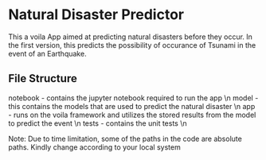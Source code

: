 # Natural Disaster Predictor
This a voila App aimed at predicting natural disasters before they occur. In the first version, this predicts the possibility of occurance of Tsunami in the event of an Earthquake.
## File Structure
notebook - contains the jupyter notebook required to run the app \n
model - this contains the models that are used to predict the natural disaster \n
app - runs on the voila framework and utilizes the stored results from the model to predict the event \n
tests - contains the unit tests \n



Note: Due to time limitation, some of the paths in the code are absolute paths. Kindly change according to your local system
